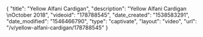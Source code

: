 {
    "title": "Yellow Alfani Cardigan",
    "description": "Yellow Alfani Cardigan \nOctober 2018",
    "videoid": "178788545",
    "date_created": "1538583291",
    "date_modified": "1546466790",
    "type": "captivate",
    "layout": "video",
    "url": "\/v\/yellow-alfani-cardigan\/178788545"
}